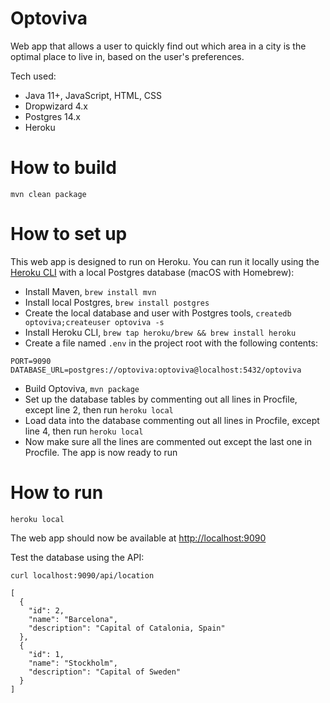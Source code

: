 # Optoviva

Web app that allows a user to quickly find out which area in a city is the optimal place to live in, based on the user's
preferences.

Tech used:
- Java 11+, JavaScript, HTML, CSS
- Dropwizard 4.x
- Postgres 14.x
- Heroku

# How to build

```
mvn clean package
```

# How to set up

This web app is designed to run on Heroku. You can run it locally using the
[Heroku CLI](https://devcenter.heroku.com/articles/heroku-cli) with a local Postgres database (macOS with Homebrew):
- Install Maven, `brew install mvn`
- Install local Postgres, `brew install postgres`
- Create the local database and user with Postgres tools, `createdb optoviva;createuser optoviva -s`
- Install Heroku CLI, `brew tap heroku/brew && brew install heroku`
- Create a file named `.env` in the project root with the following contents:
```
PORT=9090
DATABASE_URL=postgres://optoviva:optoviva@localhost:5432/optoviva
```
- Build Optoviva, `mvn package`
- Set up the database tables by commenting out all lines in Procfile, except line 2, then run `heroku local`
- Load data into the database commenting out all lines in Procfile, except line 4, then run `heroku local`
- Now make sure all the lines are commented out except the last one in Procfile. The app is now ready to run

# How to run

```
heroku local
```
The web app should now be available at [http://localhost:9090](http://localhost:9090)

Test the database using the API:
```
curl localhost:9090/api/location

[
  {
    "id": 2,
    "name": "Barcelona",
    "description": "Capital of Catalonia, Spain"
  },
  {
    "id": 1,
    "name": "Stockholm",
    "description": "Capital of Sweden"
  }
]
```
